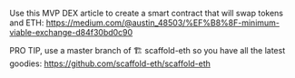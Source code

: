 Use this MVP DEX article to create a smart contract that will swap tokens and ETH: https://medium.com/@austin_48503/%EF%B8%8F-minimum-viable-exchange-d84f30bd0c90

PRO TIP, use a master branch of 🏗 scaffold-eth so you have all the latest goodies: https://github.com/scaffold-eth/scaffold-eth
